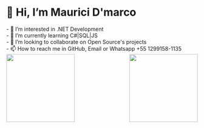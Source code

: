 
<h1>👋 Hi, I’m Maurici D'marco</h1>
<div>
- 👀 I’m interested in .NET Development
  <br/>
- 🌱 I’m currently learning C#|SQL|JS
    <br/>
- 💞️ I’m looking to collaborate on Open Source's projects
    <br/>
- 📫 How to reach me in GitHub, Email or Whatsapp +55 1299158-1135
    <br/>

  <img  height="180em" src="https://github-readme-stats.vercel.app/api?username=MauriciDmarc&show_icons=true&theme=great-gatsby&include_all_commits=true&count_private=true"/>
  <img align="right" height="180em" src="https://github-readme-stats.vercel.app/api/top-langs/?username=MauriciDmarc&layout=compact&langs_count=16&theme=great-gatsby"/>

</div>

